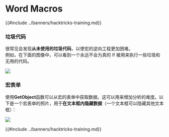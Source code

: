 # Word Macros

{{#include ../banners/hacktricks-training.md}}

### 垃圾代码

很常见会发现**从未使用的垃圾代码**，以使宏的逆向工程更加困难。\
例如，在下面的图像中，可以看到一个永远不会为真的 If 被用来执行一些垃圾和无用的代码。

![](<../images/image (369).png>)

### 宏表单

使用**GetObject**函数可以从宏的表单中获取数据。这可以用来增加分析的难度。以下是一个宏表单的照片，用于**在文本框内隐藏数据**（一个文本框可以隐藏其他文本框）：

![](<../images/image (344).png>)

{{#include ../banners/hacktricks-training.md}}
